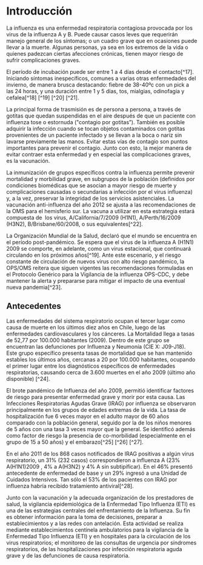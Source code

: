 Introducción
============

La influenza es una enfermedad respiratoria contagiosa provocada por los virus de la influenza A y B. Puede causar casos leves que requerirán manejo general de los síntomas; o un cuadro grave que en ocasiones puede llevar a la muerte. Algunas personas, ya sea en los extremos de la vida o quienes padezcan ciertas afecciones crónicas, tienen mayor riesgo de sufrir complicaciones graves. 

El período de incubación puede ser entre 1 a 4 días desde el contacto[^17]. Iniciando síntomas inespecíficos, comunes a varias otras enfermedades del invierno, de manera brusca destacando: fiebre de 38-40ºc con un pick a las 24 horas, y una duración entre 1 y 5 días, tos, mialgias, odinofagia y cefalea[^18] [^19] [^20] [^21].

La principal forma de trasmisión es de persona a persona, a través de gotitas que quedan suspendidas en el aire después de que un paciente con influenza tose o estornuda ("contagio por gotitas”). También es posible adquirir la infección cuando se tocan objetos contaminados con gotitas provenientes de un paciente infectado y se llevan a la boca o nariz sin lavarse previamente las manos. Evitar estas vías de contagio son puntos importantes para prevenir el contagio. Junto con esto, la mejor manera de evitar contraer esta enfermedad y en especial las complicaciones graves, es la vacunación.

La inmunización de grupos específicos contra la influenza permite prevenir mortalidad y morbilidad grave, en subgrupos de la población (definidos por condiciones biomédicas que se asocian a mayor riesgo de muerte y complicaciones causadas o secundarias a infección por el virus influenza) y, a la vez, preservar la integridad de los servicios asistenciales. La vacunación anti-influenza del año 2012 se ajusta a las recomendaciones de la OMS para el hemisferio sur. La vacuna a utilizar en esta estrategia estará compuesta de  los virus, A/California/7/2009 (H1N1), A/Perth/16/2009 (H3N2), B/Brisbane/60/2008, o sus equivalentes[^22].

La Organización Mundial de la Salud, declaró que el mundo se encuentra en el período post-pandémico. Se espera que el virus de la influenza A (H1N1) 2009 se comporte, en adelante, como un virus estacional, que continuará circulando en los próximos años[^19]. Ante este escenario, y el riesgo constante de circulación de nuevos virus con alto riesgo pandémico, la OPS/OMS reitera que siguen vigentes las recomendaciones formuladas en el Protocolo Genérico para la Vigilancia de la influenza OPS-CDC, y debe mantener la alerta y prepararse para mitigar el impacto de una eventual nueva pandemia[^23].

Antecedentes
------------

Las enfermedades del sistema respiratorio ocupan el tercer lugar como causa de muerte en los últimos diez años en Chile, luego de las enfermedades cardiovasculares y los cánceres. La Mortalidad llega a tasas de 52,77 por 100.000 habitantes (2009). Dentro de este grupo se encuentran las defunciones por Influenza y Neumonía (CIE X: J09-J18). Este grupo específico presenta tasas de mortalidad que se han mantenido estables los últimos años, cercanas a 20 por 100.000 habitantes, ocupando el primer lugar entre los diagnósticos específicos de enfermedades respiratorias, causando cerca de 3.600 muertes en el año 2009 (último año disponible) [^24]. 

El brote pandémico de Influenza del año 2009, permitió identificar factores de riesgo para presentar enfermedad grave y morir por esta causa. Las Infecciones Respiratorias Agudas Grave (IRAG) por influenza se observaron principalmente en los grupos de edades extremas de la vida. La tasa de hospitalización fue 6 veces mayor en el adulto mayor de 60 años comparado con la población general, seguido por la de los niños menores de 5 años con una tasa 3 veces mayor que la general. Se identificó además como factor de riesgo la presencia de co-morbilidad (especialmente en el grupo de 15 a 50 años) y el embarazo[^25] [^26] [^27]. 

En el año 2011 de los 868 casos notificados de IRAG positivas a algún virus respiratorio, un 31% (232 casos) correspondieron a influenza A (23% A(H1N1)2009 , 4% a A(H3N2) y 4% A sin subtipificar). En el 46% presentó antecedente de enfermedad de base y un 29% ingresó a una Unidad de Cuidados Intensivos. Tan sólo el 53% de los pacientes con IRAG por influenza habría recibido tratamiento antiviral[^28].

Junto con la vacunación y la adecuada organización de los prestadores de salud, la vigilancia epidemiológica de la Enfermedad Tipo Influenza (ETI) es una de las estrategias centrales del enfrentamiento de la Influenza. Su fin es obtener información para la toma de decisiones, preparar a establecimientos y a las redes con antelación. Esta actividad se realiza mediante establecimientos centinela ambulatorios para la vigilancia de la Enfermedad Tipo Influenza (ETI) y en hospitales para la circulación de los virus respiratorios; el monitoreo de las consultas de urgencia por síndromes respiratorios, de las hospitalizaciones por infección respiratoria aguda grave y de las defunciones de causa respiratoria.
